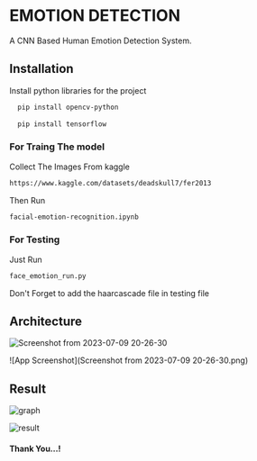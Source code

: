 
# EMOTION DETECTION

A CNN Based Human Emotion Detection System. 


## Installation

Install python libraries for the project

```bash
  pip install opencv-python
      
  pip install tensorflow
```

### For Traing The model
Collect The Images From kaggle

```bash
https://www.kaggle.com/datasets/deadskull7/fer2013
```
Then Run
```bash
facial-emotion-recognition.ipynb
```

### For Testing

Just Run
```bash
face_emotion_run.py
```
Don't Forget to add the haarcascade file in testing file


## Architecture
![Screenshot from 2023-07-09 20-26-30](https://github.com/muzafirsakeen/EmotionDetection/assets/16305656/db2288ff-ffcd-481c-bec8-017940ab4a13)


![App Screenshot](Screenshot from 2023-07-09 20-26-30.png)
## Result
![graph](https://github.com/muzafirsakeen/EmotionDetection/assets/16305656/aeae5bdb-0f84-4646-a873-9beff29e2ca4)



![result](https://github.com/muzafirsakeen/EmotionDetection/assets/16305656/31f8981f-8ae7-4b2f-8a34-d8e5228e6c88)


#### Thank You...!

